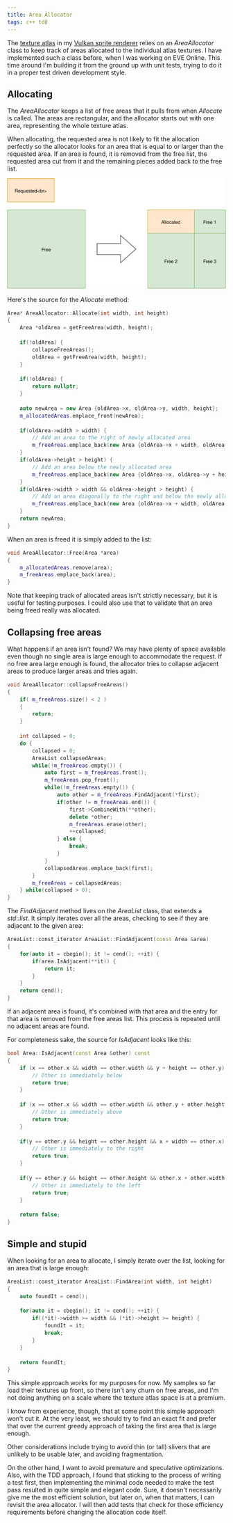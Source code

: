 ```yaml
---
title: Area Allocator
tags: c++ tdd
---
```

The [texture atlas](/TextureAtlas) in my
[Vulkan sprite renderer](https://github.com/snorristurluson/vulkan-sprites)
relies on an *AreaAllocator* class to keep track of areas
allocated to the individual atlas textures. I have implemented such a class
before, when I was working on EVE Online. This time around I'm building it from
the ground up with unit tests, trying to do it in a proper test driven
development style.

## Allocating
The *AreaAllocator* keeps a list of free areas that it pulls from when
*Allocate* is called. The areas are rectangular, and the allocator starts
out with one area, representing the whole texture atlas.

When allocating, the requested area is not likely to fit the allocation
perfectly so the allocator looks for an area that is equal to or larger
than the requested area. If an area is found, it is removed from the free
list, the requested area cut from it and the remaining pieces added back
to the free list.

![Simple allocation](/images/AreaAllocatorSimpleAllocation.svg)

Here's the source for the *Allocate* method:
```cpp
Area* AreaAllocator::Allocate(int width, int height)
{
    Area *oldArea = getFreeArea(width, height);

    if(!oldArea) {
        collapseFreeAreas();
        oldArea = getFreeArea(width, height);
    }

    if(!oldArea) {
        return nullptr;
    }

    auto newArea = new Area {oldArea->x, oldArea->y, width, height};
    m_allocatedAreas.emplace_front(newArea);

    if(oldArea->width > width) {
        // Add an area to the right of newly allocated area
        m_freeAreas.emplace_back(new Area {oldArea->x + width, oldArea->y, oldArea->width - width, height});
    }
    if(oldArea->height > height) {
        // Add an area below the newly allocated area
        m_freeAreas.emplace_back(new Area {oldArea->x, oldArea->y + height, width, oldArea->height - height});
    }
    if(oldArea->width > width && oldArea->height > height) {
        // Add an area diagonally to the right and below the newly allocated area
        m_freeAreas.emplace_back(new Area {oldArea->x + width, oldArea->y + height, oldArea->width - width, oldArea->height - height});
    }
    return newArea;
}
```
When an area is freed it is simply added to the list:
```cpp
void AreaAllocator::Free(Area *area)
{
    m_allocatedAreas.remove(area);
    m_freeAreas.emplace_back(area);
}
```
Note that keeping track of allocated areas isn't strictly necessary, but it
is useful for testing purposes. I could also use that to validate that an
area being freed really was allocated.

## Collapsing free areas
What happens if an area isn't found? We may have plenty of space
available even though no single area is large enough to accommodate the
request. If no free area large enough is found, the allocator tries to
collapse adjacent areas to produce larger areas and tries again.

```cpp
void AreaAllocator::collapseFreeAreas()
{
    if( m_freeAreas.size() < 2 )
    {
        return;
    }

    int collapsed = 0;
    do {
        collapsed = 0;
        AreaList collapsedAreas;
        while(!m_freeAreas.empty()) {
            auto first = m_freeAreas.front();
            m_freeAreas.pop_front();
            while(!m_freeAreas.empty()) {
                auto other = m_freeAreas.FindAdjacent(*first);
                if(other != m_freeAreas.end()) {
                    first->CombineWith(**other);
                    delete *other;
                    m_freeAreas.erase(other);
                    ++collapsed;
                } else {
                    break;
                }
            }
            collapsedAreas.emplace_back(first);
        }
        m_freeAreas = collapsedAreas;
    } while(collapsed > 0);
}

```

The *FindAdjacent* method lives on the *AreaList* class, that extends
a *std::list*. It simply iterates over all the areas, checking to see
if they are adjacent to the given area:
```cpp
AreaList::const_iterator AreaList::FindAdjacent(const Area &area)
{
    for(auto it = cbegin(); it != cend(); ++it) {
        if(area.IsAdjacent(**it)) {
            return it;
        }
    }
    return cend();
}
```
If an adjacent area is found, it's combined with that area and the entry
for that area is removed from the free areas list. This process is repeated
until no adjacent areas are found.

For completeness sake, the source for *IsAdjacent* looks like this:
```cpp
bool Area::IsAdjacent(const Area &other) const
{
    if (x == other.x && width == other.width && y + height == other.y) {
        // Other is immediately below
        return true;
    }

    if (x == other.x && width == other.width && other.y + other.height == y) {
        // Other is immediately above
        return true;
    }

    if(y == other.y && height == other.height && x + width == other.x) {
        // Other is immediately to the right
        return true;
    }

    if(y == other.y && height == other.height && other.x + other.width == x) {
        // Other is immediately to the left
        return true;
    }

    return false;
}
```

## Simple and stupid
When looking for an area to allocate, I simply iterate over the list, looking
for an area that is large enough:
```cpp
AreaList::const_iterator AreaList::FindArea(int width, int height)
{
    auto foundIt = cend();

    for(auto it = cbegin(); it != cend(); ++it) {
        if((*it)->width >= width && (*it)->height >= height) {
            foundIt = it;
            break;
        }
    }

    return foundIt;
}
```
This simple approach works for my purposes for now. My samples so far load their
textures up front, so there isn't any churn on free areas, and I'm not doing
anything on a scale where the texture atlas space is at a premium.

I know from experience, though, that at some point this simple approach won't cut
it. At the very least, we should try to find an exact fit and prefer that over
the current greedy approach of taking the first area that is large enough.

Other considerations include trying to avoid thin (or tall) slivers that are
unlikely to be usable later, and avoiding fragmentation.

On the other hand, I want to avoid premature and speculative optimizations. Also,
with the TDD approach, I found that sticking to the process of writing a test
first, then implementing the minimal code needed to make the test pass resulted
in quite simple and elegant code. Sure, it doesn't necessarily give me the most
efficient solution, but later on, when that matters, I can revisit the area
allocator. I will then add tests that check for those efficiency requirements
before changing the allocation code itself.